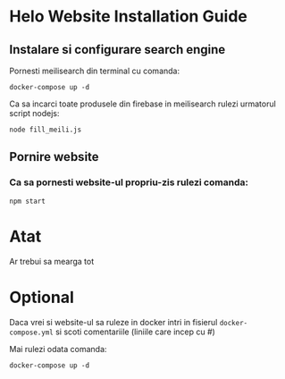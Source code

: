 # Helo Website Installation Guide

## Instalare si configurare search engine
Pornesti meilisearch din terminal cu comanda:

`docker-compose up -d`

Ca sa incarci toate produsele din firebase in meilisearch rulezi urmatorul script nodejs:

`node fill_meili.js`

## Pornire website

### Ca sa pornesti website-ul propriu-zis rulezi comanda:

`npm start`

# Atat
Ar trebui sa mearga tot

# Optional
Daca vrei si website-ul sa ruleze in docker intri in fisierul `docker-compose.yml` si scoti comentariile (liniile care incep cu #)

Mai rulezi odata comanda:

`docker-compose up -d`